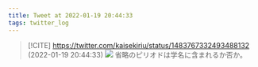 ```yaml
---
title: Tweet at 2022-01-19 20:44:33
tags: twitter_log
---
```


> [!CITE] https://twitter.com/kaisekiriu/status/1483767332493488132 (2022-01-19 20:44:33)
> ![](https://twitter.com/kaisekiriu/status/1483767332493488132)
> 省略のピリオドは学名に含まれるか否か。
